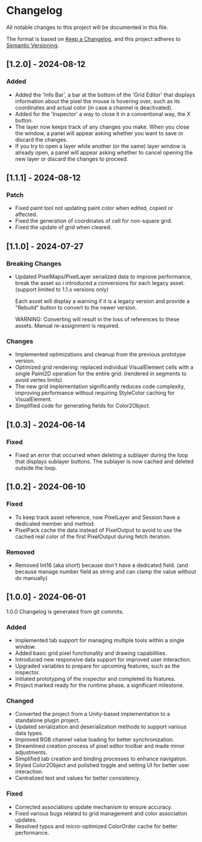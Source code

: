 # Changelog

All notable changes to this project will be documented in this file.

The format is based on [Keep a Changelog](https://keepachangelog.com/en/1.1.0/),
and this project adheres to [Semantic Versioning](https://semver.org/spec/v2.0.0.html).

## [1.2.0] - 2024-08-12

### Added
- Added the 'Info Bar', a bar at the bottom of the 'Grid Editor' that displays information about the pixel the mouse is hovering over, such as its coordinates and actual color (in case a channel is deactivated).
- Added for the 'Inspector' a way to close it in a conventional way, the X button.
- The layer now keeps track of any changes you make. When you close the window, a panel will appear asking whether you want to save or discard the changes.
- If you try to open a layer while another (or the same) layer window is already open, a panel will appear asking whether to cancel opening the new layer or discard the changes to proceed.

## [1.1.1] - 2024-08-12

### Patch
- Fixed paint tool not updating paint color when edited, copied or affected.
- Fixed the generation of coordinates of cell for non-square grid.
- Fixed the update of grid when cleared.

## [1.1.0] - 2024-07-27

### Breaking Changes
- Updated PixelMaps/PixelLayer serialized data to improve performance, break the asset so i introduced a conversions for each legacy asset. (support limited to 1.1.x versions only)
  
  Each asset will display a warning if it is a legacy version and provide a "Rebuild" button to convert to the newer version.
  
  WARNING: Converting will result in the loss of references to these assets. Manual re-assignment is required.

### Changes
- Implemented optimizations and cleanup from the previous prototype version.
- Optimized grid rendering: replaced individual VisualElement cells with a single Paint2D operation for the entire grid. (rendered in segments to avoid vertex limits)
- The new grid implementation significantly reduces code complexity, improving performance without requiring StyleColor caching for VisualElement.
- Simplified code for generating fields for Color2Object.

## [1.0.3] - 2024-06-14

### Fixed
- Fixed an error that occurred when deleting a sublayer during the loop that displays sublayer buttons. The sublayer is now cached and deleted outside the loop.

## [1.0.2] - 2024-06-10

### Fixed
- To keep track asset reference, now PixelLayer and Session have a dedicated member and method.
- PixelPack cache the data instead of PixelOutput to avoid to use the cached real color of the first PixelOutput during fetch iteration.

### Removed
- Removed Int16 (aka short) because don't have a dedicated field. (and because manage number field as string and can clamp the value without do manually)

## [1.0.0] - 2024-06-01

1.0.0 Changelog is generated from git commits.

### Added
- Implemented tab support for managing multiple tools within a single window.
- Added basic grid pixel functionality and drawing capabilities.
- Introduced new responsive data support for improved user interaction.
- Upgraded variables to prepare for upcoming features, such as the inspector.
- Initiated prototyping of the inspector and completed its features.
- Project marked ready for the runtime phase, a significant milestone.

### Changed
- Converted the project from a Unity-based implementation to a standalone plugin project.
- Updated serialization and deserialization methods to support various data types.
- Improved RGB channel value loading for better synchronization.
- Streamlined creation process of pixel editor toolbar and made minor adjustments.
- Simplified tab creation and binding processes to enhance navigation.
- Styled Color2Object and polished toggle and setting UI for better user interaction.
- Centralized text and values for better consistency.

### Fixed
- Corrected associations update mechanism to ensure accuracy.
- Fixed various bugs related to grid management and color association updates.
- Resolved typos and micro-optimized ColorOrder cache for better performance.
